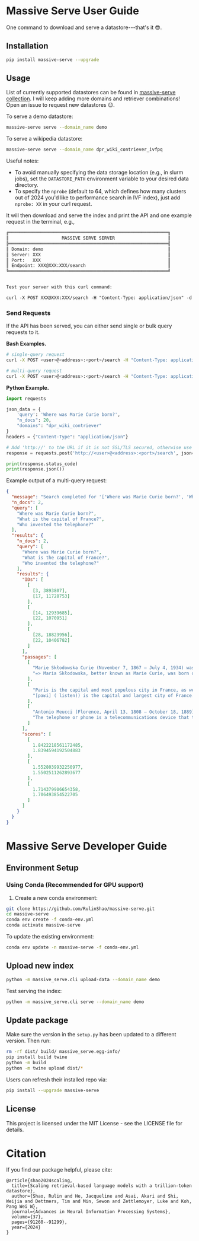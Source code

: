 # Massive Serve User Guide

One command to download and serve a datastore---that's it 😎.

## Installation
```bash
pip install massive-serve --upgrade
```

## Usage
List of currently supported datastores can be found in [massive-serve collection](https://huggingface.co/collections/rulins/massive-serve-681a3d499212ccfcd07ebc16).
I will keep adding more domains and retriever combinations! Open an issue to request new datastores 😉.

To serve a demo datastore:
```bash
massive-serve serve --domain_name demo
```

To serve a wikipedia datastore:
```bash
massive-serve serve --domain_name dpr_wiki_contriever_ivfpq
```

Useful notes:
- To avoid manually specifying the data storage location (e.g., in slurm jobs), set the `DATASTORE_PATH` environment variable to your desired data directory.
- To specify the `nprobe` (default to 64, which defines how many clusters out of 2024 you'd like to performance search in IVF index), just add ``nprobe: XX`` in your curl request.


It will then download and serve the index and print the API and one example request in the terminal, e.g.,
```markdown
╔════════════════════════════════════════════════════════════╗
║                    MASSIVE SERVE SERVER                    ║
╠════════════════════════════════════════════════════════════╣
║ Domain: demo                                               ║
║ Server: XXX                                                ║
║ Port:   XXX                                                ║
║ Endpoint: XXX@XXX:XXX/search                               ║
╚════════════════════════════════════════════════════════════╝


Test your server with this curl command:

curl -X POST XXX@XXX:XXX/search -H "Content-Type: application/json" -d '{"query": "Tell me more about the stories of Einstein.", "n_docs": 1, "domains": "demo"}'
```

### Send Requests
If the API has been served, you can either send single or bulk query requests to it.

**Bash Examples.**

```bash
# single-query request
curl -X POST <user>@<address>:<port>/search -H "Content-Type: application/json" -d '{"query": "Where was Marie Curie born?", "n_docs": 1, "domains": "dpr_wiki_contriever"}'

# multi-query request
curl -X POST <user>@<address>:<port>/search -H "Content-Type: application/json" -d '{"query": ["Where was Marie Curie born?", "What is the capital of France?", "Who invented the telephone?"], "n_docs": 2, "dpr_wiki_contriever": "MassiveDS"}'
```

**Python Example.**
```python
import requests

json_data = {
    'query': 'Where was Marie Curie born?',
    "n_docs": 20,
    "domains": "dpr_wiki_contriever"
}
headers = {"Content-Type": "application/json"}

# Add 'http://' to the URL if it is not SSL/TLS secured, otherwise use 'https://'
response = requests.post('http://<user>@<address>:<port>/search', json=json_data, headers=headers)

print(response.status_code)
print(response.json())
```

Example output of a multi-query request:
```json
{
  "message": "Search completed for '['Where was Marie Curie born?', 'What is the capital of France?', 'Who invented the telephone?']' from MassiveDS",
  "n_docs": 2,
  "query": [
    "Where was Marie Curie born?",
    "What is the capital of France?",
    "Who invented the telephone?"
  ],
  "results": {
    "n_docs": 2,
    "query": [
      "Where was Marie Curie born?",
      "What is the capital of France?",
      "Who invented the telephone?"
    ],
    "results": {
      "IDs": [
        [
          [3, 3893807],
          [17, 11728753]
        ],
        [
          [14, 12939685],
          [22, 1070951]
        ],
        [
          [28, 18823956],
          [22, 10406782]
        ]
      ],
      "passages": [
        [
          "Marie Skłodowska Curie (November 7, 1867 – July 4, 1934) was a physicist and chemist of Polish upbringing and, subsequently, French citizenship. ...",
          "=> Maria Skłodowska, better known as Marie Curie, was born on 7 November in Warsaw, Poland. ..."
        ],
        [
          "Paris is the capital and most populous city in France, as well as the administrative capital of the region of Île-de-France. ...",
          "[paʁi] ( listen)) is the capital and largest city of France. ..."
        ],
        [
          "Antonio Meucci (Florence, April 13, 1808 – October 18, 1889) was an Italian inventor. ...",
          "The telephone or phone is a telecommunications device that transmits speech by means of electric signals. ..."
        ]
      ],
      "scores": [
        [
          1.8422218561172485,
          1.8394594192504883
        ],
        [
          1.5528039932250977,
          1.5502511262893677
        ],
        [
          1.714379906654358,
          1.706493854522705
        ]
      ]
    }
  }
}
```


# Massive Serve Developer Guide

## Environment Setup

### Using Conda (Recommended for GPU support)

1. Create a new conda environment:
```bash
git clone https://github.com/RulinShao/massive-serve.git
cd massive-serve
conda env create -f conda-env.yml
conda activate massive-serve
```
To update the existing environment:
```bash
conda env update -n massive-serve -f conda-env.yml
```

## Upload new index

```bash
python -m massive_serve.cli upload-data --domain_name demo
```

Test serving the index:
```bash
python -m massive_serve.cli serve --domain_name demo
```

## Update package
Make sure the version in the `setup.py` has been updated to a different version. Then run:
```bash
rm -rf dist/ build/ massive_serve.egg-info/
pip install build twine
python -m build
python -m twine upload dist/*
```
Users can refresh their installed repo via:
```bash
pip install --upgrade massive-serve
```


## License

This project is licensed under the MIT License - see the LICENSE file for details.


# Citation
If you find our package helpful, please cite:
```
@article{shao2024scaling,
  title={Scaling retrieval-based language models with a trillion-token datastore},
  author={Shao, Rulin and He, Jacqueline and Asai, Akari and Shi, Weijia and Dettmers, Tim and Min, Sewon and Zettlemoyer, Luke and Koh, Pang Wei W},
  journal={Advances in Neural Information Processing Systems},
  volume={37},
  pages={91260--91299},
  year={2024}
}
```
